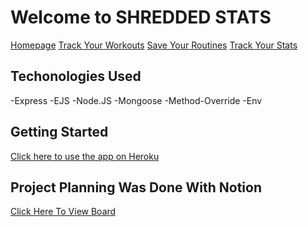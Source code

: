 # Welcome to SHREDDED STATS ### 

[Homepage](https://gyazo.com/e0a4b1588495b3723aff38e7dca70e24)
[Track Your Workouts](https://gyazo.com/0e063773040bde7f36588580e1741e79)
[Save Your Routines](https://gyazo.com/bc7638244a8f6ea660c7b975ba61cad6)
[Track Your Stats](https://gyazo.com/640a612a1d2cd6ccb74b20d079520516)

## Techonologies Used
-Express 
-EJS 
-Node.JS 
-Mongoose
-Method-Override 
-Env 

## Getting Started 
[Click here to use the app on Heroku](https://shredded-stats.herokuapp.com/)

## Project Planning Was Done With Notion 
[Click Here To View Board](https://gyazo.com/2fbba2c224698e4a279c61e1e758f9a8)
